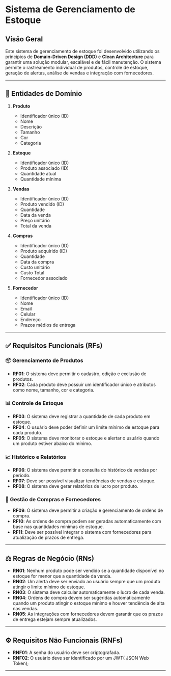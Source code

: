 # Sistema de Gerenciamento de Estoque

## Visão Geral
Este sistema de gerenciamento de estoque foi desenvolvido utilizando os princípios de **Domain-Driven Design (DDD)** e **Clean Architecture** para garantir uma solução modular, escalável e de fácil manutenção. O sistema permite o rastreamento individual de produtos, controle de estoque, geração de alertas, análise de vendas e integração com fornecedores.

---

## 📌 **Entidades de Domínio**

1. **Produto**
   - Identificador único (ID)
   - Nome
   - Descrição
   - Tamanho
   - Cor
   - Categoria

2. **Estoque**
   - Identificador único (ID)
   - Produto associado (ID)
   - Quantidade atual
   - Quantidade mínima

3. **Vendas**
   - Identificador único (ID)
   - Produto vendido (ID)
   - Quantidade
   - Data da venda
   - Preço unitário
   - Total da venda

4. **Compras**
   - Identificador único (ID)
   - Produto adquirido (ID)
   - Quantidade
   - Data da compra
   - Custo unitário
   - Custo Total
   - Fornecedor associado

5. **Fornecedor**
   - Identificador único (ID)
   - Nome
   - Email
   - Celular
   - Endereço
   - Prazos médios de entrega

---

## ✅ **Requisitos Funcionais (RFs)**

### 📦 Gerenciamento de Produtos
- **RF01**: O sistema deve permitir o cadastro, edição e exclusão de produtos.
- **RF02**: Cada produto deve possuir um identificador único e atributos como nome, tamanho, cor e categoria.

### 📊 Controle de Estoque
- **RF03**: O sistema deve registrar a quantidade de cada produto em estoque.
- **RF04**: O usuário deve poder definir um limite mínimo de estoque para cada produto.
- **RF05**: O sistema deve monitorar o estoque e alertar o usuário quando um produto estiver abaixo do mínimo.

### 📈 Histórico e Relatórios
- **RF06**: O sistema deve permitir a consulta do histórico de vendas por período.
- **RF07**: Deve ser possível visualizar tendências de vendas e estoque.
- **RF08**: O sistema deve gerar relatórios de lucro por produto.

### 🔄 Gestão de Compras e Fornecedores
- **RF09**: O sistema deve permitir a criação e gerenciamento de ordens de compra.
- **RF10**: As ordens de compra podem ser geradas automaticamente com base nas quantidades mínimas de estoque.
- **RF11**: Deve ser possível integrar o sistema com fornecedores para atualização de prazos de entrega.

---

## ⚖️ **Regras de Negócio (RNs)**

- **RN01**: Nenhum produto pode ser vendido se a quantidade disponível no estoque for menor que a quantidade da venda.
- **RN02**: Um alerta deve ser enviado ao usuário sempre que um produto atingir o limite mínimo de estoque.
- **RN03**: O sistema deve calcular automaticamente o lucro de cada venda.
- **RN04**: Ordens de compra devem ser sugeridas automaticamente quando um produto atingir o estoque mínimo e houver tendência de alta nas vendas.
- **RN05**: As integrações com fornecedores devem garantir que os prazos de entrega estejam sempre atualizados.

---

## ⚙️ **Requisitos Não Funcionais (RNFs)**

- **RNF01**:  A senha do usuário deve ser criptografada.
- **RNF02**:  O usuário deve ser identificado por um JWT( JSON Web Token);

---
